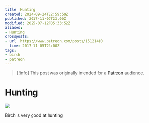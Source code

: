 ```yaml
---
title: Hunting
created: 2024-09-24T22:59:59Z
published: 2017-11-05T23:00Z
modified: 2025-07-12T05:33:52Z
aliases:
- Hunting
crossposts:
- url: https://www.patreon.com/posts/15121410
  time: 2017-11-05T23:00Z
tags:
- birch
- patreon
---
```


> [!info]
> This post was originally intended for a [Patreon](../tags/patreon.md) audience.

# Hunting

![](https://vimeo.com/578698823)

Birch is very good at hunting
